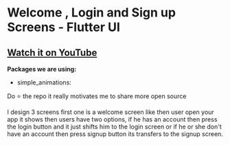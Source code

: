 # Welcome , Login and Sign up Screens - Flutter UI

## [Watch it on YouTube]( )

**Packages we are using:**

- simple_animations: 


Do ⭐ the repo it really motivates me to share more open source

I design 3 screens first one is a welcome screen like then user open your app it shows then users have two options, 
if he has an account then press the login button and it just shifts him to the login screen or 
if he or she don't have an account then press signup button its transfers to the signup screen.
